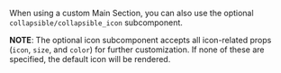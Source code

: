 When using a custom Main Section, you can also use the optional `collapsible/collapsible_icon` subcomponent.

__NOTE__: The optional icon subcomponent accepts all icon-related props (`icon`, `size`, and `color`) for further customization. If none of these are specified, the default icon will be rendered.
